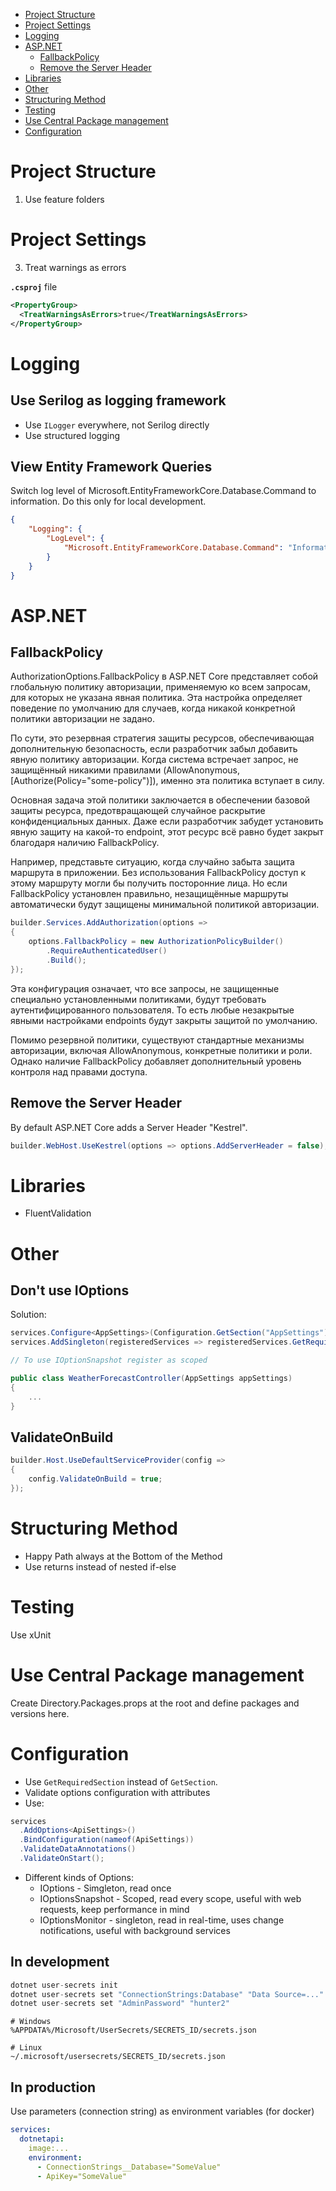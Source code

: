 - [Project Structure]()
- [Project Settings]()
- [Logging]()
- [ASP.NET]()
  - [FallbackPolicy]()
  - [Remove the Server Header]()
- [Libraries]()
- [Other]()
- [Structuring Method]()
- [Testing]()
- [Use Central Package management]()
- [Configuration]()

# Project Structure
1. Use feature folders

# Project Settings
3. Treat warnings as errors

**`.csproj`** file
```xml
<PropertyGroup>
  <TreatWarningsAsErrors>true</TreatWarningsAsErrors>
</PropertyGroup>
```

# Logging
## Use Serilog as logging framework
  - Use `ILogger` everywhere, not Serilog directly
  - Use structured logging
## View Entity Framework Queries
Switch log level of Microsoft.EntityFrameworkCore.Database.Command to information. Do this only for local development.
```json
{
    "Logging": {
        "LogLevel": {
            "Microsoft.EntityFrameworkCore.Database.Command": "Information"
        }
    }
}
```

# ASP.NET
## FallbackPolicy
AuthorizationOptions.FallbackPolicy в ASP.NET Core представляет собой глобальную политику авторизации, применяемую ко всем запросам, для которых не указана явная политика. Эта настройка определяет поведение по умолчанию для случаев, когда никакой конкретной политики авторизации не задано.

По сути, это резервная стратегия защиты ресурсов, обеспечивающая дополнительную безопасность, если разработчик забыл добавить явную политику авторизации. Когда система встречает запрос, не защищённый никакими правилами (AllowAnonymous, [Authorize(Policy="some-policy")]), именно эта политика вступает в силу.

Основная задача этой политики заключается в обеспечении базовой защиты ресурса, предотвращающей случайное раскрытие конфиденциальных данных. Даже если разработчик забудет установить явную защиту на какой-то endpoint, этот ресурс всё равно будет закрыт благодаря наличию FallbackPolicy.

Например, представьте ситуацию, когда случайно забыта защита маршрута в приложении. Без использования FallbackPolicy доступ к этому маршруту могли бы получить посторонние лица. Но если FallbackPolicy установлен правильно, незащищённые маршруты автоматически будут защищены минимальной политикой авторизации.
```csharp
builder.Services.AddAuthorization(options =>
{
    options.FallbackPolicy = new AuthorizationPolicyBuilder()
        .RequireAuthenticatedUser()
        .Build();
});
```
Эта конфигурация означает, что все запросы, не защищенные специально установленными политиками, будут требовать аутентифицированного пользователя. То есть любые незакрытые явными настройками endpoints будут закрыты защитой по умолчанию.

Помимо резервной политики, существуют стандартные механизмы авторизации, включая AllowAnonymous, конкретные политики и роли. Однако наличие FallbackPolicy добавляет дополнительный уровень контроля над правами доступа.

## Remove the Server Header
By default ASP.NET Core adds a Server Header "Kestrel".
```csharp
builder.WebHost.UseKestrel(options => options.AddServerHeader = false);
```

# Libraries
- FluentValidation

# Other
## Don't use IOptions
Solution:
```csharp
services.Configure<AppSettings>(Configuration.GetSection("AppSettings"));
services.AddSingleton(registeredServices => registeredServices.GetRequiredService<IOptions<AppSettings>>().Value);

// To use IOptionSnapshot register as scoped

public class WeatherForecastController(AppSettings appSettings)
{
    ...
}
```
## ValidateOnBuild
```csharp
builder.Host.UseDefaultServiceProvider(config =>
{
    config.ValidateOnBuild = true;
});
```

# Structuring Method
* Happy Path always at the Bottom of the Method
* Use returns instead of nested if-else

# Testing
Use xUnit

# Use Central Package management
Create Directory.Packages.props at the root and define packages and versions here.

# Configuration
- Use `GetRequiredSection` instead of `GetSection`.
- Validate options configuration with attributes
- Use:
```csharp
services
  .AddOptions<ApiSettings>()
  .BindConfiguration(nameof(ApiSettings))
  .ValidateDataAnnotations()
  .ValidateOnStart();
```
- Different kinds of Options:
  - IOptions - Simgleton, read once
  - IOptionsSnapshot - Scoped, read every scope, useful with web requests, keep performance in mind
  - IOptionsMonitor - singleton, read in real-time, uses change notifications, useful with background services

## In development
```csharp
dotnet user-secrets init
dotnet user-secrets set "ConnectionStrings:Database" "Data Source=..."
dotnet user-secrets set "AdminPassword" "hunter2"
```
```
# Windows
%APPDATA%/Microsoft/UserSecrets/SECRETS_ID/secrets.json

# Linux
~/.microsoft/usersecrets/SECRETS_ID/secrets.json
```
## In production
Use parameters (connection string) as environment variables (for docker)
```yaml
services:
  dotnetapi:
    image:...
    environment:
      - ConnectionStrings__Database="SomeValue"
      - ApiKey="SomeValue"
```

